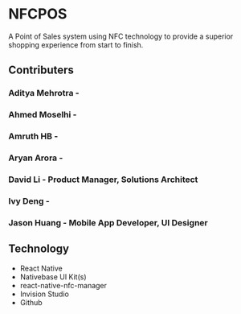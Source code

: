 # NFCPOS
A Point of Sales system using NFC technology to provide a superior shopping experience from start to finish.
## Contributers
[//]: # (Please fill in your role ASAP)

### Aditya Mehrotra -
### Ahmed Moselhi -
### Amruth HB -
### Aryan Arora -
### David Li - Product Manager, Solutions Architect
### Ivy Deng -
### Jason Huang - Mobile App Developer, UI Designer

## Technology
- React Native
- Nativebase UI Kit(s)
- react-native-nfc-manager
- Invision Studio
- Github


